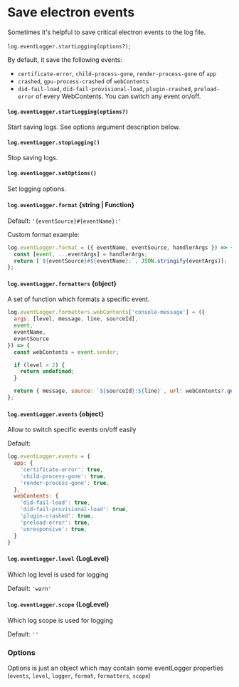 # Save electron events

Sometimes it's helpful to save critical electron events to the log file.

`log.eventLogger.startLogging(options?)`;

By default, it save the following events:
- `certificate-error`, `child-process-gone`, `render-process-gone` of `app`
- `crashed`, `gpu-process-crashed` of `webContents`
- `did-fail-load`, `did-fail-provisional-load`, `plugin-crashed`,
  `preload-error` of every WebContents. You can switch any event on/off.

#### `log.eventLogger.startLogging(options?)`

Start saving logs. See options argument description below.

#### `log.eventLogger.stopLogging()`

Stop saving logs.

#### `log.eventLogger.setOptions()`

Set logging options.

#### `log.eventLogger.format` {string | Function}

Default: `'{eventSource}#{eventName}:'`

Custom format example:

```js
log.eventLogger.format = ({ eventName, eventSource, handlerArgs }) => {
  const [event, ...eventArgs] = handlerArgs;
  return [`${eventSource}#${eventName}:`, JSON.stringify(eventArgs)];
};
```

#### `log.eventLogger.formatters` {object}

A set of function which formats a specific event.

```js
log.eventLogger.formatters.webContents['console-message'] = ({
  args: [level, message, line, sourceId],
  event,
  eventName,
  eventSource
}) => {
  const webContents = event.sender;

  if (level > 2) {
    return undefined;
  }

  return { message, source: `${sourceId}:${line}`, url: webContents?.getURL() };
};
```

#### `log.eventLogger.events` {object}

Allow to switch specific events on/off easily

Default:

```js
log.eventLogger.events = {
  app: {
    'certificate-error': true,
    'child-process-gone': true,
    'render-process-gone': true,
  },
  webContents: {
    'did-fail-load': true,
    'did-fail-provisional-load': true,
    'plugin-crashed': true,
    'preload-error': true,
    'unresponsive': true,
  }
}
```

#### `log.eventLogger.level` {LogLevel}

Which log level is used for logging

Default: `'warn'`

#### `log.eventLogger.scope` {LogLevel}

Which log scope is used for logging

Default: `''`

### Options

Options is just an object which may contain some eventLogger properties
(`events`, `level`, `logger`, `format`, `formatters`, `scope`)
